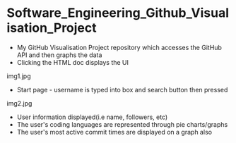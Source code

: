 # Software_Engineering_Github_Visualisation_Project
- My GitHub Visualisation Project repository which accesses the GitHub API and then graphs the data 
- Clicking the HTML doc displays the UI

img1.jpg
- Start page - username is typed into box and search button then pressed

img2.jpg
- User information displayed(i.e name, followers, etc) 
- The user's coding languages are represented through pie charts/graphs 
- The user's most active commit times are displayed on a graph also
